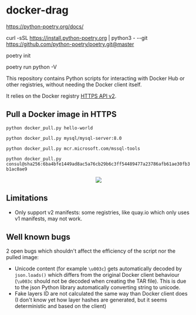 # docker-drag


https://python-poetry.org/docs/

curl -sSL https://install.python-poetry.org | python3 - --git https://github.com/python-poetry/poetry.git@master


poetry init

poetry run python -V






This repository contains Python scripts for interacting with Docker Hub or other registries, without needing the Docker client itself.

It relies on the Docker registry [HTTPS API v2](https://docs.docker.com/registry/spec/api/).

## Pull a Docker image in HTTPS

`python docker_pull.py hello-world`

`python docker_pull.py mysql/mysql-server:8.0`

`python docker_pull.py mcr.microsoft.com/mssql-tools`

`python docker_pull.py consul@sha256:6ba4bfe1449ad8ac5a76cb29b6c3ff54489477a23786afb61ae30fb3b1ac0ae9`

<p align="center">
  <img src="https://user-images.githubusercontent.com/26483750/77766160-8da6f080-703f-11ea-953c-fd69978cb3bf.gif">
</p>

## Limitations
- Only support v2 manifests: some registries, like quay.io which only uses v1 manifests, may not work.

## Well known bugs
2 open bugs which shouldn't affect the efficiency of the script nor the pulled image:
- Unicode content (for example `\u003c`) gets automatically decoded by `json.loads()` which differs from the original Docker client behaviour (`\u003c` should not be decoded when creating the TAR file). This is due to the json Python library automatically converting string to unicode.
- Fake layers ID are not calculated the same way than Docker client does (I don't know yet how layer hashes are generated, but it seems deterministic and based on the client)
